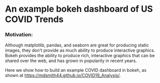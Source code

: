 # An example bokeh dashboard of US COVID Trends

### Motivation:
Although matplotlib, pandas, and seaborn are great for producing static images, they don't provide as much ability to produce interactive graphics. Bokeh provides the ability to produce rich, interactive graphics that can be shared over the web, and has grown in popularity in recent years.

Here we show how to build an example COVID dashboard in bokeh, as shown at https://mdsmith44.github.io/COVID19_Analysis/.
